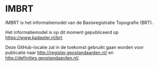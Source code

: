 # IMBRT
IMBRT is het informatiemodel van de Basisregistratie Topografie (BRT).

Het informatiemodel is op dit moment gepubliceerd op https://www.kadaster.nl/brt.

Deze GitHub-locatie zal in de toekomst gebruikt gaan worden voor publicatie naar http://register.geostandaarden.nl/ en http://definities.geostandaarden.nl/.
